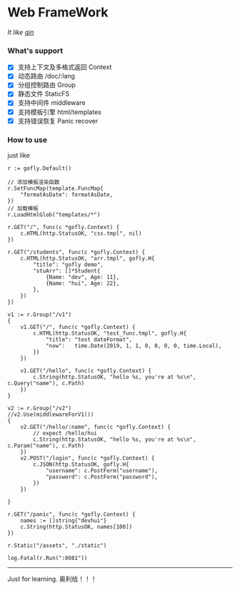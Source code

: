 # Web FrameWork

*It like [gin](https://github.com/gin-gonic/gin)*

### What's support

- [x] 支持上下文及多格式返回 Context
- [x] 动态路由 /doc/:lang
- [x] 分组控制路由 Group
- [x] 静态文件 StaticFS
- [x] 支持中间件 middleware
- [x] 支持模板引擎 html/templates
- [x] 支持错误恢复 Panic recover

### How to use

just like
```golang
r := gofly.Default()

// 添加模板渲染函数
r.SetFuncMap(template.FuncMap{
    "formatAsDate": formatAsDate,
})
// 加载模板
r.LoadHtmlGlob("templates/*")

r.GET("/", func(c *gofly.Context) {
    c.HTML(http.StatusOK, "css.tmpl", nil)
})

r.GET("/students", func(c *gofly.Context) {
    c.HTML(http.StatusOK, "arr.tmpl", gofly.H{
        "title": "gofly demo",
        "stuArr": []*Student{
            {Name: "dev", Age: 11},
            {Name: "hui", Age: 22},
        },
    })
})

v1 := r.Group("/v1")
{
    v1.GET("/", func(c *gofly.Context) {
        c.HTML(http.StatusOK, "test_func.tmpl", gofly.H{
            "title": "test dateFormat",
            "now":   time.Date(2019, 1, 1, 0, 0, 0, 0, time.Local),
        })
    })

    v1.GET("/hello", func(c *gofly.Context) {
        c.String(http.StatusOK, "hello %s, you're at %s\n", c.Query("name"), c.Path)
    })
}

v2 := r.Group("/v2")
//v2.Use(middlewareForV1())
{
    v2.GET("/hello/:name", func(c *gofly.Context) {
        // expect /hello/hui
        c.String(http.StatusOK, "hello %s, you're at %s\n", c.Param("name"), c.Path)
    })
    v2.POST("/login", func(c *gofly.Context) {
        c.JSON(http.StatusOK, gofly.H{
            "username": c.PostForm("username"),
            "password": c.PostForm("password"),
        })
    })

}

r.GET("/panic", func(c *gofly.Context) {
    names := []string{"devhui"}
    c.String(http.StatusOK, names[100])
})

r.Static("/assets", "./static")

log.Fatal(r.Run(":8081"))
```

<hr>
Just for learning. 奥利给！！！